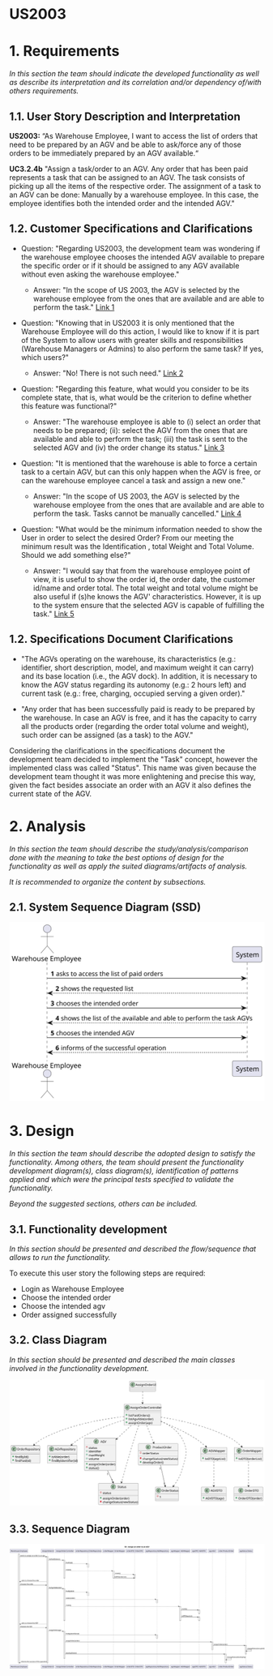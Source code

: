 US2003
=======================================

# 1. Requirements

*In this section the team should indicate the developed functionality as well as describe its interpretation and its
correlation and/or dependency of/with others requirements.*

## 1.1. User Story Description and Interpretation

**US2003:** “As Warehouse Employee, I want to access the list of orders that need to be prepared by an AGV and be able to
ask/force any of those orders to be immediately prepared by an AGV available.“

**UC3.2.4b** "Assign a task/order to an AGV. Any order that has been paid represents a task that can be assigned to an AGV.
The task consists of picking up all the items of the respective order. The assignment of a task to an AGV can be done:
Manually by a warehouse employee. In this case, the employee identifies both the intended order and the intended AGV."

## 1.2. Customer Specifications and Clarifications

- Question: "Regarding US2003, the development team was wondering if the warehouse employee chooses the intended AGV available
to prepare the specific order or if it should be assigned to any AGV available without even asking the warehouse employee."

    - Answer: "In the scope of US 2003, the AGV is selected by the warehouse employee from the ones that are available and
  are able to perform the task."
      [Link 1](https://moodle.isep.ipp.pt/mod/forum/discuss.php?d=16270#p20884)


- Question: "Knowing that in US2003 it is only mentioned that the Warehouse Employee will do this action, I would like to
know if it is part of the System to allow users with greater skills and responsibilities (Warehouse Managers or Admins) to
also perform the same task? If yes, which users?"

    - Answer: "No! There is not such need."
      [Link 2](https://moodle.isep.ipp.pt/mod/forum/discuss.php?d=16291)


- Question: "Regarding this feature, what would you consider to be its complete state, that is, what would be the criterion
to define whether this feature was functional?"

    - Answer: "The warehouse employee is able to (i) select an order that needs to be prepared; (ii): select the AGV from
  the ones that are available and able to perform the task; (iii) the task is sent to the selected AGV and (iv) the order
  change its status."
      [Link 3](https://moodle.isep.ipp.pt/mod/forum/discuss.php?d=16290)
 

- Question: "It is mentioned that the warehouse is able to force a certain task to a certain AGV, but can this only happen
when the AGV is free, or can the warehouse employee cancel a task and assign a new one."

    - Answer: "In the scope of US 2003, the AGV is selected by the warehouse employee from the ones that are available and
are able to perform the task. Tasks cannot be manually cancelled."
      [Link 4](https://moodle.isep.ipp.pt/mod/forum/discuss.php?d=16270#p20884)

- Question: "What would be the minimum information needed to show the User in order to select the desired Order? From our
meeting the minimum result was the Identification , total Weight and Total Volume. Should we add something else?"

    - Answer: "I would say that from the warehouse employee point of view, it is useful to show the order id, the order
  date, the customer id/name and order total. The total weight and total volume might be also useful if (s)he knows the
  AGV' characteristics. However, it is up to the system ensure that the selected AGV is capable of fulfilling the task."
      [Link 5](https://moodle.isep.ipp.pt/mod/forum/discuss.php?d=16480#p21147)

## 1.2. Specifications Document Clarifications

- "The AGVs operating on the warehouse, its characteristics (e.g.: identifier, short description, model, and maximum
weight it can carry) and its base location (i.e., the AGV dock).  In addition, it is necessary to know the AGV status 
regarding its autonomy (e.g.: 2 hours left) and current task (e.g.: free, charging, occupied serving a given order)."

- "Any order that has been successfully paid is ready to be prepared by the warehouse. In case an AGV is free, and it has
the capacity to carry all the products order (regarding the order total volume and weight), such order can be assigned
(as a task) to the AGV."

 Considering the clarifications in the specifications document the development team decided to implement the "Task" concept,
however the implemented class was called "Status". This name was given because the development team thought it was more
enlightening and precise this way, given the fact besides associate an order with an AGV it also defines the current state 
of the AGV.

# 2. Analysis

*In this section the team should describe the study/analysis/comparison done with the meaning to take the best options
of design for the functionality as well as apply the suited diagrams/artifacts of analysis.*

*It is recommended to organize the content by subsections.*

## 2.1. System Sequence Diagram (SSD)

![US2003-SSD](US2003-SSD.svg)

# 3. Design

*In this section the team should describe the adopted design to satisfy the functionality. Among others, the team should
present the functionality development diagram(s), class diagram(s), identification of patterns applied and which were the
principal tests specified to validate the functionality.*

*Beyond the suggested sections, others can be included.*

## 3.1. Functionality development

*In this section should be presented and described the flow/sequence that allows to run the functionality.*

To execute this user story the following steps are required:
- Login as Warehouse Employee
- Choose the intended order
- Choose the intended agv
- Order assigned successfully

## 3.2. Class Diagram

*In this section should be presented and described the main classes involved in the functionality development.*

![US2003-CD](US2003-CD.svg)

## 3.3. Sequence Diagram

![US2003-SD](US2003-SD.svg)